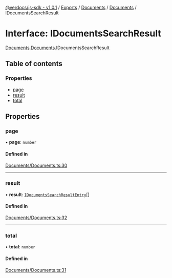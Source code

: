 [@verdocs/js-sdk - v1.0.1](../README.md) / [Exports](../modules.md) / [Documents](../modules/Documents.md) / [Documents](../modules/Documents.Documents-1.md) / IDocumentsSearchResult

# Interface: IDocumentsSearchResult

[Documents](../modules/Documents.md).[Documents](../modules/Documents.Documents-1.md).IDocumentsSearchResult

## Table of contents

### Properties

- [page](Documents.Documents-1.IDocumentsSearchResult.md#page)
- [result](Documents.Documents-1.IDocumentsSearchResult.md#result)
- [total](Documents.Documents-1.IDocumentsSearchResult.md#total)

## Properties

### page

• **page**: `number`

#### Defined in

[Documents/Documents.ts:30](https://github.com/Verdocs/js-sdk/blob/main/src/Documents/Documents.ts#L30)

___

### result

• **result**: [`IDocumentsSearchResultEntry`](Documents.Documents-1.IDocumentsSearchResultEntry.md)[]

#### Defined in

[Documents/Documents.ts:32](https://github.com/Verdocs/js-sdk/blob/main/src/Documents/Documents.ts#L32)

___

### total

• **total**: `number`

#### Defined in

[Documents/Documents.ts:31](https://github.com/Verdocs/js-sdk/blob/main/src/Documents/Documents.ts#L31)
